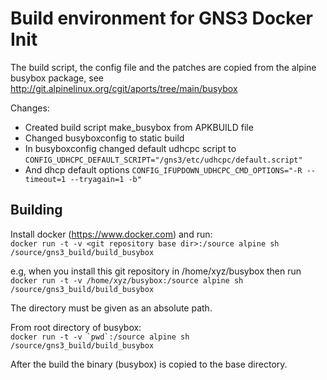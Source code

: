 # Build environment for GNS3 Docker Init

The build script, the config file and the patches
are copied from the alpine busybox package,
see http://git.alpinelinux.org/cgit/aports/tree/main/busybox

Changes:
- Created build script make_busybox from APKBUILD file
- Changed busyboxconfig to static build
- In busyboxconfig changed default udhcpc script to
  `CONFIG_UDHCPC_DEFAULT_SCRIPT="/gns3/etc/udhcpc/default.script"`
- And dhcp default options
  `CONFIG_IFUPDOWN_UDHCPC_CMD_OPTIONS="-R --timeout=1 --tryagain=1 -b"`

## Building

Install docker (https://www.docker.com) and run:  
``docker run -t -v <git repository base dir>:/source alpine sh /source/gns3_build/build_busybox``

e.g, when you install this git repository in /home/xyz/busybox then run  
``docker run -t -v /home/xyz/busybox:/source alpine sh /source/gns3_build/build_busybox``

The directory must be given as an absolute path.

From root directory of busybox:  
``docker run -t -v `pwd`:/source alpine sh /source/gns3_build/build_busybox``

After the build the binary (busybox) is copied to the base directory.

